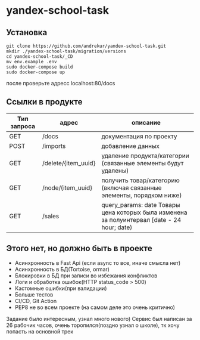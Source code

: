 # yandex-school-task
## Установка
```
git clone https://github.com/andrekur/yandex-school-task.git
mkdir ./yandex-school-task/migration/versions
cd yandex-school-task/_CD
mv env.example .env
sudo docker-compose build
sudo docker-compose up
```
после проверьте адресс localhost:80/docs
## Ссылки в продукте

Тип запроса | адрес  | описание 
--- | --- | --- 
GET |/docs  | документация по проекту 
POST |/imports | добавление данных 
GET |/delete/{item_uuid} | удаление продукта/категории (связанные элементы будут удалены)
GET |/node/{item_uuid} | получить товар/категорию (включая связанные элементы, порядком ниже)
GET |/sales | query_params: date Товары цена которых была изменена за полуинтервал [date - 24 hour; date)


## Этого нет, но должно быть в проекте

- Асинхронность в Fast Api (если async то все, иначе смысла нет)
- Асинхронность в БД(Tortoise, ormar)
- Блокировки в БД при записи во избежания конфликтов
- Логи и обработка ошибок(HTTP status_code > 500)
- Кастомные ошибки(при валидации)
- Больше тестов
- CI/CD, Git Action
- PEP8 не во всем проекте (на самом деле это очень критично)

Задание было интересным, узнал много нового)
Сервис был написан за 26 рабочик часов, очень торопился(поздно узнал о школе), тк хочу попасть на основной трек

